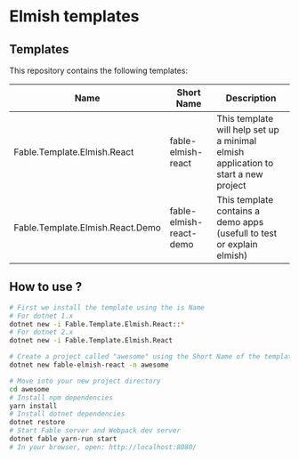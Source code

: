 # Elmish templates

## Templates

This repository contains the following templates:

| Name  | Short Name | Description  |
|---|---|---|
| Fable.Template.Elmish.React | fable-elmish-react | This template will help set up a minimal elmish application to start a new project |
| Fable.Template.Elmish.React.Demo | fable-elmish-react-demo | This template contains a demo apps (usefull to test or explain elmish) |

## How to use ?

```bash
# First we install the template using the is Name
# For dotnet 1.x
dotnet new -i Fable.Template.Elmish.React::*
# For dotnet 2.x
dotnet new -i Fable.Template.Elmish.React

# Create a project called "awesome" using the Short Name of the template
dotnet new fable-elmish-react -n awesome

# Move into your new project directory
cd awesome
# Install npm dependencies
yarn install
# Install dotnet dependencies
dotnet restore
# Start Fable server and Webpack dev server
dotnet fable yarn-run start
# In your browser, open: http://localhost:8080/
```
